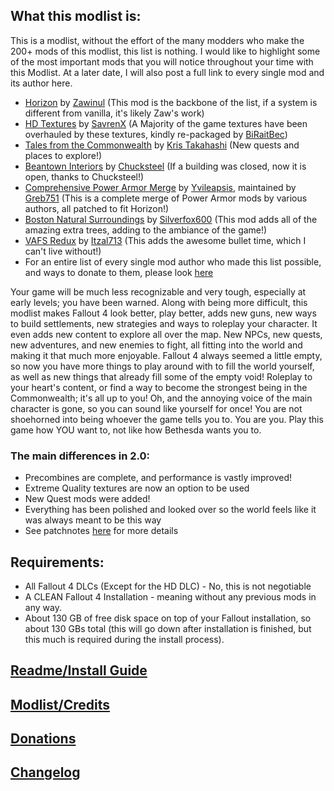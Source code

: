 ## What this modlist is:

This is a modlist, without the effort of the many modders who make the 200+ mods of this modlist, this list is nothing. I would like to highlight some of the most important mods that you will notice throughout your time with this Modlist. At a later date, I will also post a full link to every single mod and its author here.

* [Horizon](https://www.nexusmods.com/fallout4/mods/17374) by [Zawinul](https://www.nexusmods.com/fallout4/users/6015119) (This mod is the backbone of the list, if a system is different from vanilla, it's likely Zaw's work)
* [HD Textures](https://www.nexusmods.com/fallout4/mods/40159) by [SavrenX](https://www.nexusmods.com/fallout4/users/55611457) (A Majority of the game textures have been overhauled by these textures, kindly re-packaged by [BiRaitBec](https://www.nexusmods.com/fallout4/users/43913757?tab=about+me))
* [Tales from the Commonwealth](http://3dnpc.com/) by [Kris Takahashi](http://3dnpc.com/author/kristakahashigmail-com/) (New quests and places to explore!)
* [Beantown Interiors](https://www.nexusmods.com/fallout4/mods/4612) by [Chucksteel](https://www.nexusmods.com/fallout4/users/981385) (If a building was closed, now it is open, thanks to Chucksteel!)
* [Comprehensive Power Armor Merge](https://www.nexusmods.com/fallout4/mods/31657) by [Yvileapsis](https://www.nexusmods.com/fallout4/users/53378266), maintained by [Greb751](https://www.nexusmods.com/fallout4/users/30396610) (This is a complete merge of Power Armor mods by various authors, all patched to fit Horizon!)
* [Boston Natural Surroundings](https://www.nexusmods.com/fallout4/mods/30673) by [Silverfox600](https://www.nexusmods.com/fallout4/users/4911415) (This mod adds all of the amazing extra trees, adding to the ambiance of the game!)
* [VAFS Redux](https://www.nexusmods.com/fallout4/mods/36519) by [Itzal713](https://www.nexusmods.com/fallout4/users/5977999) (This adds the awesome bullet time, which I can't live without!)
* For an entire list of every single mod author who made this list possible, and ways to donate to them, please look [here](https://github.com/AUGSpeed/HRE-Repository/blob/main/CREDITS.md)

Your game will be much less recognizable and very tough, especially at early levels; you have been warned. Along with being more difficult, this modlist makes Fallout 4 look better, play better, adds new guns, new ways to build settlements, new strategies and ways to roleplay your character. It even adds new content to explore all over the map. New NPCs, new quests, new adventures, and new enemies to fight, all fitting into the world and making it that much more enjoyable. Fallout 4 always seemed a little empty, so now you have more things to play around with to fill the world yourself, as well as new things that already fill some of the empty void! Roleplay to your heart's content, or find a way to become the strongest being in the Commonwealth; it's all up to you! Oh, and the annoying voice of the main character is gone, so you can sound like yourself for once! You are not shoehorned into being whoever the game tells you to. You are you. Play this game how YOU want to, not like how Bethesda wants you to.

### The main differences in 2.0:

* Precombines are complete, and performance is vastly improved!
* Extreme Quality textures are now an option to be used
* New Quest mods were added!
* Everything has been polished and looked over so the world feels like it was always meant to be this way
* See patchnotes [here](https://github.com/AUGSpeed/HRE-Repository/blob/main/CHANGELOG.md) for more details

## Requirements:

* All Fallout 4 DLCs (Except for the HD DLC) - No, this is not negotiable
* A CLEAN Fallout 4 Installation - meaning without any previous mods in any way.
* About 130 GB of free disk space on top of your Fallout installation, so about 130 GBs total (this will go down after installation is finished, but this much is required during the install process).

## [Readme/Install Guide](https://github.com/AUGSpeed/HRE-Repository/blob/main/README.md)

## [Modlist/Credits](https://github.com/AUGSpeed/HRE-Repository/blob/main/CREDITS.md)

## [Donations](https://github.com/AUGSpeed/HRE-Repository/blob/main/DONATION.md)

## [Changelog](https://github.com/AUGSpeed/HRE-Repository/blob/main/CHANGELOG.md)
